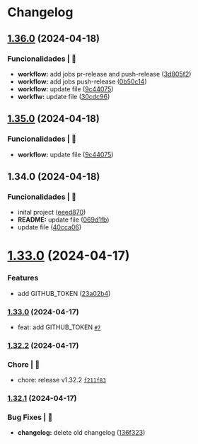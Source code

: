 # Changelog

## [1.36.0](https://github.com/alexsandroferreira/base-node-ts/compare/1.34.0...1.36.0) (2024-04-18)


### Funcionalidades | 🏁

* **workflow:** add jobs pr-release and push-release ([3d805f2](https://github.com/alexsandroferreira/base-node-ts/commit/3d805f21c7d1a71b433aa8c0881ba9edc5741e16))
* **workflow:** add jobs push-release ([0b50c14](https://github.com/alexsandroferreira/base-node-ts/commit/0b50c14eb3a8ae52cfcc73daac1196477648b942))
* **workflow:** update file ([9c44075](https://github.com/alexsandroferreira/base-node-ts/commit/9c44075a2c6d5a2e78a7742030cbb0a1013fc31f))
* **workflw:** update file ([30cdc96](https://github.com/alexsandroferreira/base-node-ts/commit/30cdc963c8950b6af32847024f47014f3a89c913))

## [1.35.0](https://github.com/alexsandroferreira/base-node-ts/compare/1.34.0...1.35.0) (2024-04-18)


### Funcionalidades | 🏁

* **workflow:** update file ([9c44075](https://github.com/alexsandroferreira/base-node-ts/commit/9c44075a2c6d5a2e78a7742030cbb0a1013fc31f))

## 1.34.0 (2024-04-18)


### Funcionalidades | 🏁

* inital project ([eeed870](https://github.com/alexsandroferreira/base-node-ts/commit/eeed8703d035024e33ac4d041a41b8bc34b0a2c8))
* **README:** update file ([069d1fb](https://github.com/alexsandroferreira/base-node-ts/commit/069d1fb9f5f2700b06caed385dda8aecceeb0cf4))
* update file ([40cca06](https://github.com/alexsandroferreira/base-node-ts/commit/40cca062ade57a124e7b39a2594a819b6aecad47))

# [1.33.0](https://github.com/alexsandroferreira/base-node-ts/compare/1.32.2...1.33.0) (2024-04-17)


### Features

* add GITHUB_TOKEN ([23a02b4](https://github.com/alexsandroferreira/base-node-ts/commit/23a02b4e4fb85010eaaa5fc8ef30c742bec72ee7))



### [1.33.0](https://github.com/alexsandroferreira/base-node-ts/compare/1.32.2...1.33.0) (2024-04-17)

- feat: add GITHUB_TOKEN [`#7`](https://github.com/alexsandroferreira/base-node-ts/pull/7)

### [1.32.2](https://github.com/alexsandroferreira/base-node-ts/compare/1.32.1...1.32.2) (2024-04-17)

### Chore | 🔧
- chore: release v1.32.2 [`f211f83`](https://github.com/alexsandroferreira/base-node-ts/commit/f211f83c42319d9d7b0c2738c513ff5735a82662)

### [1.32.1](https://github.com/alexsandroferreira/base-node-ts/compare/1.32.0...1.32.1) (2024-04-17)

### Bug Fixes | 🚨

* **changelog:** delete old changelog ([136f323](https://github.com/alexsandroferreira/base-node-ts/commit/136f323a1069d089f578c22503871f4e31ce5695))
